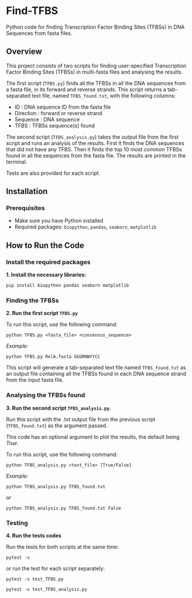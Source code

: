 # Find-TFBS
Python code for finding Transcription Factor Binding Sites (TFBSs) in DNA Sequences from fasta files. 

## Overview
This project consists of two scripts for finding user-specified Transcription Factor Binding Sites (TFBSs) in multi-fasta files and analysing the results. 

The first script (`TFBS.py`) finds all the TFBSs in all the DNA sequences from a fasta file, in  its forward and reverse strands. This script returns a tab-separated text file, named `TFBS_found.txt`, with the following columns:
* ID :  DNA sequence ID from the fasta file
* Direction : forward or reverse strand
* Sequence : DNA sequence
* TFBS : TFBSs sequence(s) found

The second script (`TFBS_analysis.py`) takes the output file from the first script and runs an analysis of the results. First it finds the DNA sequences that did not have any TFBS. Then it finds the top 10 most common TFBSs found in all the sequences from the fasta file. The results are printed in the terminal.

Tests are also provided for each script. 

## Installation
### Prerequisites
- Make sure you have Python installed
- Required packages: `biopython`, `pandas`, `seaborn`, `matplotlib`

## How to Run the Code
### Install the required packages
**1. Install the necessary libraries:**
```bash
pip install biopython pandas seaborn matplotlib
```

### Finding the TFBSs
**2. Run the first script `TFBS.py`**

To run this script, use the following command:
```
python TFBS.py <fasta_file> <consensus_sequence>
```
_Example:_
```
python TFBS.py RelA.fasta GGGRNWYYCC
```

This script will generate a tab-separated text file named `TFBS_found.txt` as an output file containing all the TFBSs found in each DNA sequence strand from the input fasta file.

### Analysing the TFBSs found  
**3. Run the second script `TFBS_analysis.py`.**

Run this script with the .txt output file from the previous script (`TFBS_found.txt`) as the argument passed.  

This code has an optional argument to plot the results, the default being _True_. 

To run this script, use the following command:
```
python TFBS_analysis.py <text_file> [True/False]
```
_Example:_
```
python TFBS_analysis.py TFBS_found.txt
```
or
```
python TFBS_analysis.py TFBS_found.txt False
```

### Testing
**4. Run the tests codes**

Run the tests for both scripts at the same time:
```
pytest -v
```
or run the test for each script separately:
```
pytest -v test_TFBS.py
```
```
pytest -v test_TFBS_analysis.py
```
